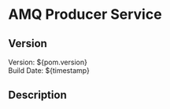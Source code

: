 # AMQ Producer Service

## Version

Version:	${pom.version}  
Build Date:	${timestamp}  

## Description

